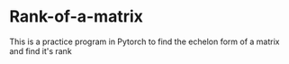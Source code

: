 # Rank-of-a-matrix
This is a practice program in Pytorch to find the echelon form of a matrix and find it's rank
